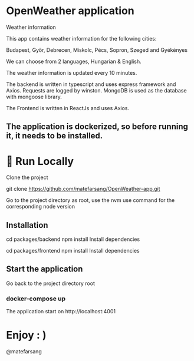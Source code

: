 # OpenWeather application

Weather information

This app contains weather information for the following cities:

Budapest, Győr, Debrecen, Miskolc, Pécs, Sopron, Szeged and Gyékényes

We can choose from 2 languages, Hungarian & English.

The weather information is updated every 10 minutes.

The backend is written in typescript and uses express framework and Axios.
Requests are logged by winston.
MongoDB is used as the database with mongoose library.

The Frontend is written in ReactJs and uses Axios.

## The application is dockerized, so before running it, it needs to be installed.

# 🏃 Run Locally

Clone the project

git clone https://github.com/matefarsang/OpenWeather-app.git

Go to the project directory
as root, use the nvm use command for the corresponding node version

## Installation

cd packages/backend
npm install
Install dependencies

cd packages/frontend
npm install
Install dependencies

## Start the application

Go back to the project directory root

### docker-compose up

The application start on http://localhost:4001

# Enjoy : )

@matefarsang
